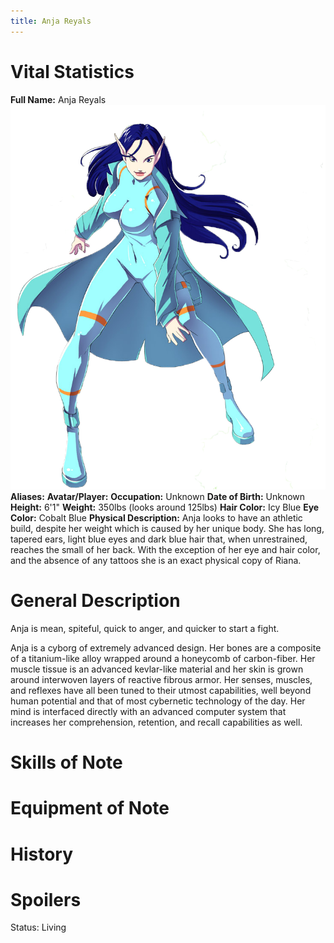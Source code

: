 ```yaml
---
title: Anja Reyals
---
```


# Vital Statistics

**Full Name:** Anja Reyals ![AnjaSolo.png](/images/AnjaSolo.png "AnjaSolo.png")
**Aliases:**
**Avatar/Player:**
**Occupation:** Unknown
**Date of Birth:** Unknown
**Height:** 6'1"
**Weight:** 350lbs (looks around 125lbs)
**Hair Color:** Icy Blue
**Eye Color:** Cobalt Blue
**Physical Description:** Anja looks to have an athletic build, despite
her weight which is caused by her unique body. She has long, tapered
ears, light blue eyes and dark blue hair that, when unrestrained,
reaches the small of her back. With the exception of her eye and hair
color, and the absence of any tattoos she is an exact physical copy of
Riana.

# General Description

Anja is mean, spiteful, quick to anger, and quicker to start a fight.

Anja is a cyborg of extremely advanced design. Her bones are a composite
of a titanium-like alloy wrapped around a honeycomb of carbon-fiber. Her
muscle tissue is an advanced kevlar-like material and her skin is grown
around interwoven layers of reactive fibrous armor. Her senses, muscles,
and reflexes have all been tuned to their utmost capabilities, well
beyond human potential and that of most cybernetic technology of the
day. Her mind is interfaced directly with an advanced computer system
that increases her comprehension, retention, and recall capabilities as
well.

# Skills of Note

# Equipment of Note

# History

# Spoilers

<spoiler text="Status">Status: Living</spoiler>
